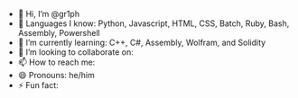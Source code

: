 - 👋 Hi, I’m @gr1ph
- 📄 Languages I know: Python, Javascript, HTML, CSS, Batch, Ruby, Bash, Assembly, Powershell
- 🌱 I’m currently learning: C++, C#, Assembly, Wolfram, and Solidity
- 💞️ I’m looking to collaborate on:
- 📫 How to reach me: 
- 😄 Pronouns: he/him
- ⚡ Fun fact: 

<!---
gr1ph/gr1ph is a ✨ special ✨ repository because its `README.md` (this file) appears on your GitHub profile.
You can click the Preview link to take a look at your changes.
--->
